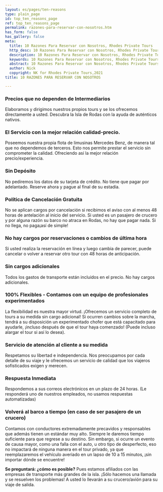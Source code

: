 ```yaml
---
layout: es/pages/ten-reasons
type: plain_page
id: top_ten_reasons_page
ref: top_ten_reasons_page
permalink: razones-para-reservar-con-nosotros.htm
has_form: false
has_gallery: false
meta:
  title: 10 Razones Para Reservar con Nosotros, Rhodes Private Tours
  http_desc: 10 Razones Para Reservar con Nosotros, Rhodes Private Tours
  description: 10 Razones Para Reservar con Nosotros, Rhodes Private Tours
  keywords: 10 Razones Para Reservar con Nosotros, Rhodes Private Tours
  abstract: 10 Razones Para Reservar con Nosotros, Rhodes Private Tours
  author: Nick
  copyright: NK for Rhodes Private Tours,2021
title: 10 RAZONES PARA RESERVAR CON NOSOTROS

---
```

### Precios que no dependen de Intermediarios

Elaboramos y dirigimos nuestros propios tours y se los ofrecemos directamente a usted. Descubra la Isla de Rodas con la ayuda de auténticos nativos.

### El Servicio con la mejor relación calidad-precio.

Poseemos nuestra propia flota de limusinas Mercedes Benz, de manera tal que no dependemos de terceros. Esto nos permite prestar el servicio sin comprometer la calidad. Ofreciendo así la mejor relación precio/experiencia.

### Sin Depósito

No pediremos los datos de su tarjeta de crédito. No tiene que pagar por adelantado. Reserve ahora y pague al final de su estadía.

### Política de Cancelación Gratuita

No se aplican cargos por cancelación si recibimos el aviso con al menos 48 horas de antelación al inicio del servicio. Si usted es un pasajero de crucero y por alguna razón su barco no atraca en Rodas, no hay que pagar nada. Si no llega, no paga¡así de simple!

### No hay cargos por reservaciones o cambios de última hora

Si usted realiza la reservación en línea y luego cambia de parecer, puede cancelar o volver a reservar otro tour con 48 horas de anticipación.

### Sin cargos adicionales

Todos los gastos de transporte están incluidos en el precio. No hay cargos adicionales.

### 100% Flexibles - Contamos con un equipo de profesionales experimentados

La flexibilidad es nuestra mayor virtud. ¡Ofrecemos un servicio completo de tours a su medida sin cargo adicional! Si ocurren cambios sobre la marcha, tendrá a su disposición un experimentado chofer que está capacitado para ayudarle, ¡incluso después de que el tour haya comenzado! (Puede incluso alargar el tour si así lo desea).

### Servicio de atención al cliente a su medida

Respetamos su libertad e independencia. Nos preocupamos por cada detalle de su viaje y le ofrecemos un servicio de calidad que los viajeros sofisticados exigen y merecen.

### Respuesta Inmediata

Respondemos a sus correos electrónicos en un plazo de 24 horas. (Le responderá uno de nuestros empleados, no usamos respuestas automatizadas)

### Volverá al barco a tiempo (en caso de ser pasajero de un crucero)

Contamos con conductores extremadamente precavidos y responsables que además tienen un estándar muy alto. Siempre le daremos tiempo suficiente para que regrese a su destino. Sin embargo, si ocurre un evento de causa mayor, como una falla con el auto, u otro tipo de desperfecto, eso no impactará de ninguna manera en el tour privado, ya que reemplazaremos el vehículo averiado en un lapso de 10 a 15 minutos, ¡sin importar dónde se encuentre!

**Se preguntará: ¿cómo es posible?** Pues estamos afiliados con las empresas de transporte más grandes de la isla. ¡Sólo hacemos una llamada y se resuelven los problemas! A usted lo llevarán a su crucero/avión para su viaje de salida.